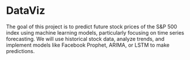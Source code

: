 # DataViz
The goal of this project is to predict future stock prices of the S&amp;P 500 index using machine learning models, particularly focusing on time series forecasting. We will use historical stock data, analyze trends, and implement models like Facebook Prophet, ARIMA, or LSTM to make predictions. 
